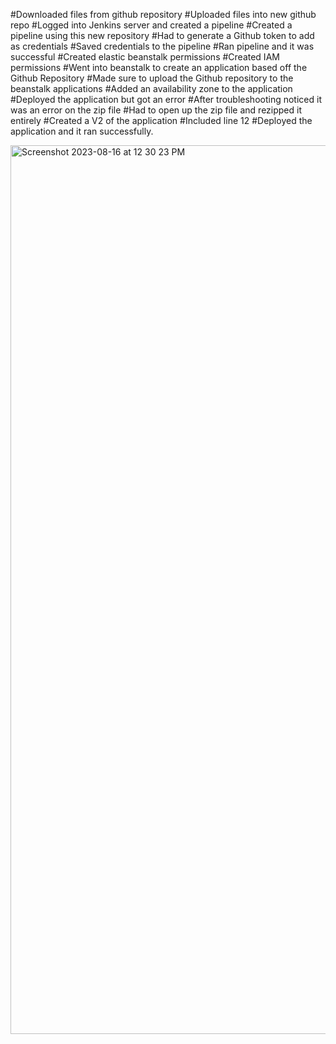 #Downloaded files from github repository
#Uploaded files into new github repo
#Logged into Jenkins server and created a pipeline
#Created a pipeline using this new repository
#Had to generate a Github token to add as credentials
#Saved credentials to the pipeline 
#Ran pipeline and it was successful
#Created elastic beanstalk permissions
#Created IAM permissions
#Went into beanstalk to create an application based off the Github Repository
#Made sure to upload the Github repository to the beanstalk applications
#Added an availability zone to the application
#Deployed the application but got an error 
#After troubleshooting noticed it was an error on the zip file
#Had to open up the zip file and rezipped it entirely
#Created a V2 of the application 
#Included line 12
#Deployed the application and it ran successfully.



<img width="1422" alt="Screenshot 2023-08-16 at 12 30 23 PM" src="https://github.com/Jmo-101/c4_first_deployment/assets/138607757/499c7d12-bcdb-4756-9605-7413a4347f14">






